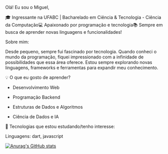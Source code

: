 Olá! Eu sou o Miguel,

🎓 Ingressante na UFABC | Bacharelado em Ciência & Tecnologia - Ciência da Computação💻 Apaixonado por programação e tecnologia📚 Sempre em busca de aprender novas linguagens e funcionalidades!

Sobre mim:

Desde pequeno, sempre fui fascinado por tecnologia. Quando conheci o mundo da programação, fiquei impressionado com a infinidade de possibilidades que essa área oferece. Estou sempre explorando novas linguagens, frameworks e ferramentas para expandir meu conhecimento.

💡 O que eu gosto de aprender?

- Desenvolvimento Web 

- Programação Backend 

- Estruturas de Dados e Algoritmos 

- Ciência de Dados e IA 

🚀 Tecnologias que estou estudando/tenho interesse:

Linguagens: dart, javascript

[![Anurag's GitHub stats](https://github-readme-stats.vercel.app/apiFPCoutoDevanuraghazra)](https://github.com/anuraghazra/github-readme-stats)
